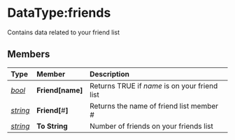 # DataType:friends

Contains data related to your friend list

## Members

| **Type** | **Member** | **Description** |
| :--- | :--- | :--- |
| [_bool_](datatype-bool.md) | **Friend\[**name**\]** | Returns TRUE if _name_ is on your friend list |
| [_string_](datatype-string.md) | **Friend\[**\#**\]** | Returns the name of friend list member _\#_ |
| [_string_](datatype-string.md) | **To String** | Number of friends on your friends list |

